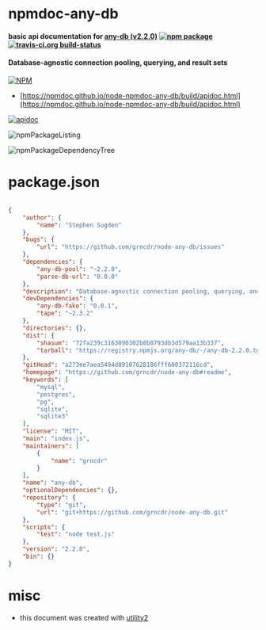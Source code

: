 # npmdoc-any-db

#### basic api documentation for  [any-db (v2.2.0)](https://github.com/grncdr/node-any-db#readme)  [![npm package](https://img.shields.io/npm/v/npmdoc-any-db.svg?style=flat-square)](https://www.npmjs.org/package/npmdoc-any-db) [![travis-ci.org build-status](https://api.travis-ci.org/npmdoc/node-npmdoc-any-db.svg)](https://travis-ci.org/npmdoc/node-npmdoc-any-db)

#### Database-agnostic connection pooling, querying, and result sets

[![NPM](https://nodei.co/npm/any-db.png?downloads=true&downloadRank=true&stars=true)](https://www.npmjs.com/package/any-db)

- [https://npmdoc.github.io/node-npmdoc-any-db/build/apidoc.html](https://npmdoc.github.io/node-npmdoc-any-db/build/apidoc.html)

[![apidoc](https://npmdoc.github.io/node-npmdoc-any-db/build/screenCapture.buildCi.browser.%252Ftmp%252Fbuild%252Fapidoc.html.png)](https://npmdoc.github.io/node-npmdoc-any-db/build/apidoc.html)

![npmPackageListing](https://npmdoc.github.io/node-npmdoc-any-db/build/screenCapture.npmPackageListing.svg)

![npmPackageDependencyTree](https://npmdoc.github.io/node-npmdoc-any-db/build/screenCapture.npmPackageDependencyTree.svg)



# package.json

```json

{
    "author": {
        "name": "Stephen Sugden"
    },
    "bugs": {
        "url": "https://github.com/grncdr/node-any-db/issues"
    },
    "dependencies": {
        "any-db-pool": "~2.2.0",
        "parse-db-url": "0.0.0"
    },
    "description": "Database-agnostic connection pooling, querying, and result sets",
    "devDependencies": {
        "any-db-fake": "0.0.1",
        "tape": "~2.3.2"
    },
    "directories": {},
    "dist": {
        "shasum": "72fa239c3163090302b8b8793db3d579aa13b337",
        "tarball": "https://registry.npmjs.org/any-db/-/any-db-2.2.0.tgz"
    },
    "gitHead": "a273ee7aea5494d89107628186fff600372116cd",
    "homepage": "https://github.com/grncdr/node-any-db#readme",
    "keywords": [
        "mysql",
        "postgres",
        "pg",
        "sqlite",
        "sqlite3"
    ],
    "license": "MIT",
    "main": "index.js",
    "maintainers": [
        {
            "name": "grncdr"
        }
    ],
    "name": "any-db",
    "optionalDependencies": {},
    "repository": {
        "type": "git",
        "url": "git+https://github.com/grncdr/node-any-db.git"
    },
    "scripts": {
        "test": "node test.js"
    },
    "version": "2.2.0",
    "bin": {}
}
```



# misc
- this document was created with [utility2](https://github.com/kaizhu256/node-utility2)

